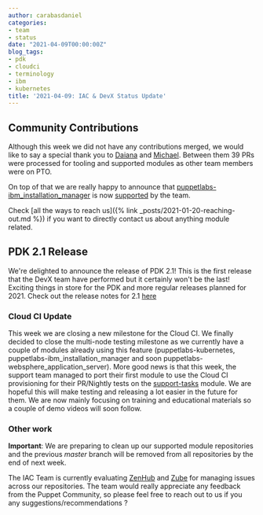 ```yaml
---
author: carabasdaniel
categories:
- team
- status
date: "2021-04-09T00:00:00Z"
blog_tags:
- pdk
- cloudci
- terminology
- ibm
- kubernetes
title: '2021-04-09: IAC & DevX Status Update'
---
```


## Community Contributions

Although this week we did not have any contributions merged, we would like to say a special thank you to [Daiana][Daiana] and [Michael][Michael]. Between them 39 PRs were processed for tooling and supported modules as other team members were on PTO.

On top of that we are really happy to announce that [puppetlabs-ibm_installation_manager](https://github.com/puppetlabs/puppetlabs-ibm_installation_manager) is now [supported](https://tickets.puppetlabs.com/browse/PF-2343) by the team.

Check [all the ways to reach us]({% link _posts/2021-01-20-reaching-out.md %}) if you want to directly contact us about anything module related.

## PDK 2.1 Release
We're delighted to announce the release of PDK 2.1!
This is the first release that the DevX team have performed but it certainly won't be the last!
Exciting things in store for the PDK and more regular releases planned for 2021. 
Check out the release notes for 2.1 [here](https://puppet.com/docs/pdk/2.x/release_notes_pdk.html)

### Cloud CI Update
This week we are closing a new milestone for the Cloud CI. We finally decided to close the multi-node testing milestone as we currently have a couple of modules already using this feature (puppetlabs-kubernetes, puppetlabs-ibm_installation_manager and soon puppetlabs-websphere_application_server). 
More good news is that this week, the support team managed to port their first module to use the Cloud CI provisioning for their PR/Nightly tests on the [support-tasks](https://github.com/puppetlabs/support-tasks) module. We are hopeful this will make testing and releasing a lot easier in the future for them.
We are now mainly focusing on training and educational materials so a couple of demo videos will soon follow.

### Other work

**Important**: We are preparing to clean up our supported module repositories and the previous *master* branch will be removed from all repositories by the end of next week. 

The IAC Team is currently evaluating [ZenHub](https://www.zenhub.com/) and [Zube](https://zube.io) for managing issues across our repositories. The team would really appreciate any feedback from the Puppet Community, so please feel free to reach out to us if you any suggestions/recommendations ?

<!-- check https://tickets.puppetlabs.com/secure/RapidBoard.jspa?rapidView=1176&quickFilter=8745 for other tickets closed out this week that should be mentioned here -->

  [Adrian]:             https://github.com/adrianiurca
  [Ben]:                https://github.com/binford2k
  [Ciaran]:             https://github.com/sanfrancrisko
  [Daiana]:             https://github.com/daianamezdrea
  [Danny]:              https://github.com/carabasdaniel
  [DavidArmstrong]:     https://github.com/da-ar
  [DavidSchmitt]:       https://github.com/DavidS
  [DavidSwan]:          https://github.com/david22swan
  [Disha]:              https://github.com/Disha-maker
  [James]:              https://github.com/jpogran
  [Lore]:               https://github.com/lionce
  [Michael]:            https://github.com/michaeltlombardi
  [Paula]:              https://github.com/pmcmaw
  [Sheena]:             https://github.com/sheenaajay
  [Supported Modules]:  https://puppetlabs.github.io/iac/modules/
  [Tools]:              https://puppetlabs.github.io/iac/tools/
